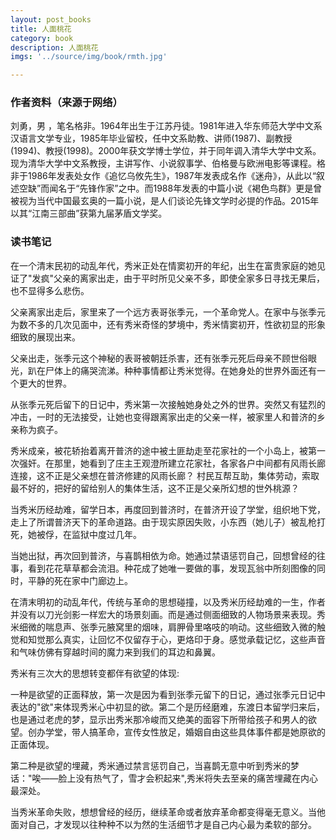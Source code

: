 ```yaml
---
layout: post_books
title: 人面桃花
category: book
description: 人面桃花
imgs: '../source/img/book/rmth.jpg'

---
```

### 作者资料（来源于网络）

刘勇，男 ，笔名格非。1964年出生于江苏丹徒。1981年进入华东师范大学中文系汉语言文学专业，1985年毕业留校，任中文系助教、讲师(1987)、副教授(1994)、教授(1998)。2000年获文学博士学位，并于同年调入清华大学中文系。现为清华大学中文系教授，主讲写作、小说叙事学、伯格曼与欧洲电影等课程。格非于1986年发表处女作《追忆乌攸先生》，1987年发表成名作《迷舟》，从此以“叙述空缺”而闻名于“先锋作家”之中。而1988年发表的中篇小说《褐色鸟群》更是曾被视为当代中国最玄奥的一篇小说，是人们谈论先锋文学时必提的作品。2015年以其“江南三部曲”获第九届茅盾文学奖。
### 读书笔记
在一个清末民初的动乱年代，秀米正处在情窦初开的年纪，出生在富贵家庭的她见证了"发疯"父亲的离家出走，由于平时所见父亲不多，即使全家多日寻找无果后，也不显得多么悲伤。

父亲离家出走后，家里来了一个远方表哥张季元，一个革命党人。在家中与张季元为数不多的几次见面中，还有秀米奇怪的梦境中，秀米情窦初开，性欲初显的形象细致的展现出来。

父亲出走，张季元这个神秘的表哥被朝廷杀害，还有张季元死后母亲不顾世俗眼光，趴在尸体上的痛哭流涕。种种事情都让秀米觉得。在她身处的世界外面还有一个更大的世界。

从张季元死后留下的日记中，秀米第一次接触她身处之外的世界。突然又有猛烈的冲击，一时的无法接受，让她也变得跟离家出走的父亲一样，被家里人和普济的乡亲称为疯子。

秀米成亲，被花轿抬着离开普济的途中被土匪劫走至花家社的一个小岛上，被第一次强奸。在那里，她看到了庄主王观澄所建立花家社，各家各户中间都有风雨长廊连接，这不正是父亲想在普济修建的风雨长廊？
村民互帮互助，集体劳动，索取最不好的，把好的留给别人的集体生活，这不正是父亲所幻想的世外桃源？

当秀米历经劫难，留学日本，再度回到普济时，在普济开设了学堂，组织地下党，走上了所谓普济天下的革命道路。由于现实原因失败，小东西（她儿子）被乱枪打死，她被俘，在监狱中度过几年。

当她出狱，再次回到普济，与喜鹊相依为命。她通过禁语惩罚自己，回想曾经的往事，看到花花草草都会流泪。种花成了她唯一要做的事，发现瓦翁中所刻图像的同时，平静的死在家中门廊边上。

在清末明初的动乱年代，传统与革命的思想碰撞，以及秀米历经劫难的一生，作者并没有以刀光剑影一样宏大的场景刻画。而是通过侧面细致的人物场景来表现。秀米细微的喘息声、张季元腋窝里的烟味，肩胛骨里咯吱的响动。这些细致入微的触觉和知觉那么真实，让回忆不仅留存于心，更烙印于身。感觉承载记忆，这些声音和气味仿佛有穿越时间的魔力来到我们的耳边和鼻翼。

秀米有三次大的思想转变都伴有欲望的体现:

一种是欲望的正面释放，第一次是因为看到张季元留下的日记，通过张季元日记中表达的"欲"来体现秀米心中初显的欲。第二个是历经磨难，东渡日本留学归来后，也是通过老虎的梦，显示出秀米那冷峻而又绝美的面容下所带给孩子和男人的欲望。创办学堂，带人搞革命，宣传女性放足，婚姻自由这些具体事件都是她原欲的正面体现。

第二种是欲望的埋藏，秀米通过禁言惩罚自己，当喜鹊无意中听到秀米的梦话："唉——脸上没有热气了，雪才会积起来",秀米将失去至亲的痛苦埋藏在内心最深处。

当秀米革命失败，想想曾经的经历，继续革命或者放弃革命都变得毫无意义。当他面对自己，才发现以往种种不以为然的生活细节才是自己内心最为柔软的部分。








